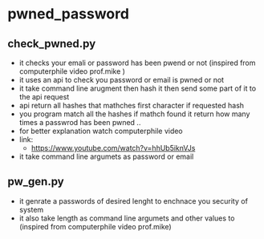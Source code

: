 # pwned_password
## check_pwned.py  
 - it checks your emali or password has been pwend or not (inspired from  computerphile video prof.mike )
 - it uses an api to check you password or email is pwned or not 
 - it take command line arugment then hash it then send some part of it to the api request 
 - api return all hashes that mathches first character if requested hash 
 - you program match all the hashes if mathch found it return how many times a passwrod has been pwned ..
 - for better explanation watch computerphile video
 - link:
    - https://www.youtube.com/watch?v=hhUb5iknVJs
 -  it take command line argumets as password or email

 ## pw_gen.py
  - it genrate a passwords of desired lenght to enchnace you security of system 
  - it also take length as command line argumets and other values to (inspired from computerphile video prof.mike)

  
